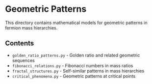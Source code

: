 # Geometric Patterns

This directory contains mathematical models for geometric patterns in fermion mass hierarchies.

## Contents

- `golden_ratio_patterns.py` - Golden ratio and related geometric sequences
- `fibonacci_relations.py` - Fibonacci numbers in mass ratios
- `fractal_structures.py` - Self-similar patterns in mass hierarchies
- `critical_phenomena.py` - Geometric patterns at critical points